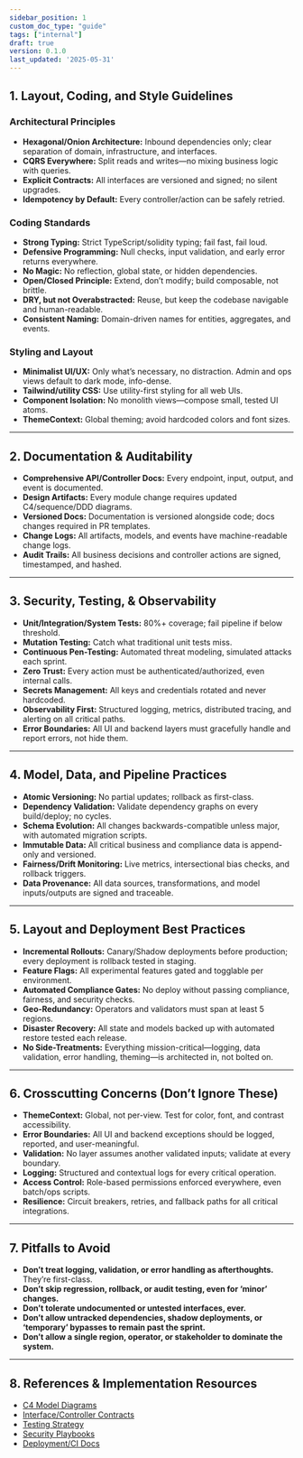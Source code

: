 ```yaml
---
sidebar_position: 1
custom_doc_type: "guide"
tags: ["internal"]
draft: true
version: 0.1.0
last_updated: '2025-05-31'
---
```


## 1. Layout, Coding, and Style Guidelines

### Architectural Principles

* **Hexagonal/Onion Architecture:** Inbound dependencies only; clear separation of domain, infrastructure, and interfaces.
* **CQRS Everywhere:** Split reads and writes—no mixing business logic with queries.
* **Explicit Contracts:** All interfaces are versioned and signed; no silent upgrades.
* **Idempotency by Default:** Every controller/action can be safely retried.

### Coding Standards

* **Strong Typing:** Strict TypeScript/solidity typing; fail fast, fail loud.
* **Defensive Programming:** Null checks, input validation, and early error returns everywhere.
* **No Magic:** No reflection, global state, or hidden dependencies.
* **Open/Closed Principle:** Extend, don’t modify; build composable, not brittle.
* **DRY, but not Overabstracted:** Reuse, but keep the codebase navigable and human-readable.
* **Consistent Naming:** Domain-driven names for entities, aggregates, and events.

### Styling and Layout

* **Minimalist UI/UX:** Only what’s necessary, no distraction. Admin and ops views default to dark mode, info-dense.
* **Tailwind/utility CSS:** Use utility-first styling for all web UIs.
* **Component Isolation:** No monolith views—compose small, tested UI atoms.
* **ThemeContext:** Global theming; avoid hardcoded colors and font sizes.

---

## 2. Documentation & Auditability

* **Comprehensive API/Controller Docs:** Every endpoint, input, output, and event is documented.
* **Design Artifacts:** Every module change requires updated C4/sequence/DDD diagrams.
* **Versioned Docs:** Documentation is versioned alongside code; docs changes required in PR templates.
* **Change Logs:** All artifacts, models, and events have machine-readable change logs.
* **Audit Trails:** All business decisions and controller actions are signed, timestamped, and hashed.

---

## 3. Security, Testing, & Observability

* **Unit/Integration/System Tests:** 80%+ coverage; fail pipeline if below threshold.
* **Mutation Testing:** Catch what traditional unit tests miss.
* **Continuous Pen-Testing:** Automated threat modeling, simulated attacks each sprint.
* **Zero Trust:** Every action must be authenticated/authorized, even internal calls.
* **Secrets Management:** All keys and credentials rotated and never hardcoded.
* **Observability First:** Structured logging, metrics, distributed tracing, and alerting on all critical paths.
* **Error Boundaries:** All UI and backend layers must gracefully handle and report errors, not hide them.

---

## 4. Model, Data, and Pipeline Practices

* **Atomic Versioning:** No partial updates; rollback as first-class.
* **Dependency Validation:** Validate dependency graphs on every build/deploy; no cycles.
* **Schema Evolution:** All changes backwards-compatible unless major, with automated migration scripts.
* **Immutable Data:** All critical business and compliance data is append-only and versioned.
* **Fairness/Drift Monitoring:** Live metrics, intersectional bias checks, and rollback triggers.
* **Data Provenance:** All data sources, transformations, and model inputs/outputs are signed and traceable.

---

## 5. Layout and Deployment Best Practices

* **Incremental Rollouts:** Canary/Shadow deployments before production; every deployment is rollback tested in staging.
* **Feature Flags:** All experimental features gated and togglable per environment.
* **Automated Compliance Gates:** No deploy without passing compliance, fairness, and security checks.
* **Geo-Redundancy:** Operators and validators must span at least 5 regions.
* **Disaster Recovery:** All state and models backed up with automated restore tested each release.
* **No Side-Treatments:** Everything mission-critical—logging, data validation, error handling, theming—is architected in, not bolted on.

---

## 6. Crosscutting Concerns (Don’t Ignore These)

* **ThemeContext:** Global, not per-view. Test for color, font, and contrast accessibility.
* **Error Boundaries:** All UI and backend exceptions should be logged, reported, and user-meaningful.
* **Validation:** No layer assumes another validated inputs; validate at every boundary.
* **Logging:** Structured and contextual logs for every critical operation.
* **Access Control:** Role-based permissions enforced everywhere, even batch/ops scripts.
* **Resilience:** Circuit breakers, retries, and fallback paths for all critical integrations.

---

## 7. Pitfalls to Avoid

* **Don’t treat logging, validation, or error handling as afterthoughts.** They’re first-class.
* **Don’t skip regression, rollback, or audit testing, even for ‘minor’ changes.**
* **Don’t tolerate undocumented or untested interfaces, ever.**
* **Don’t allow untracked dependencies, shadow deployments, or ‘temporary’ bypasses to remain past the sprint.**
* **Don’t allow a single region, operator, or stakeholder to dominate the system.**

---

## 8. References & Implementation Resources

* [C4 Model Diagrams](../../ARCHITECTURE.md)
* [Interface/Controller Contracts](./Controllers/)
* [Testing Strategy](./TESTING.md)
* [Security Playbooks](../../SECURITY.md)
* [Deployment/CI Docs](./DEPLOYMENT.md)